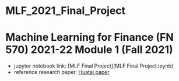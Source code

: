 # MLF_2021_Final_Project

# Machine Learning for Finance (FN 570) 2021-22 Module 1 (Fall 2021)

* jupyter notebook link: [MLF Final Project](MLF Final Project.ipynb)
* reference research paper: [Huatai paper](华泰人工智能系列三十二：alphanet：因子挖掘神经网络_2020-06-15_华泰证券.pdf)




